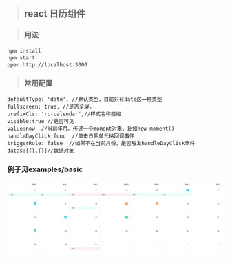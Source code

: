 
>## react 日历组件

>### 用法

```
npm install
npm start
open http://localhost:3000
```

>### 常用配置
    
    defaultType: 'date', //默认类型，目前只有date这一种类型
    fullscreen: true, //是否全屏。
    prefixCls: 'rc-calendar',//样式名称前缀
    visible:true //是否可见
    value:now  //当前年月。传递一个moment对象，比如new moment()
    handleDayClick:func  //单击日期单元格回调事件
    triggerRule: false  //如果不在当前月份，是否触发handleDayClick事件
    datas:[{},{}]//数据对象

### 例子见examples/basic  
![Alt text](./demo.png)
